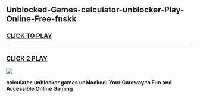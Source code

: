 
## Unblocked-Games-calculator-unblocker-Play-Online-Free-fnskk
<h3>
<a href="https://premium76.site?title=calculator-unblocker&ref=26A">CLICK TO PLAY</a></h3>
<hr>

<h3>
<a href="https://premium76.site?title=calculator-unblocker&ref=26A">CLICK 2 PLAY</a>
  
</h3>

<a href="https://premium76.site?title=calculator-unblocker&ref=26A"><img src="https://clearcache.store/games.png"></a>


**calculator-unblocker games unblocked: Your Gateway to Fun and Accessible Online Gaming**
